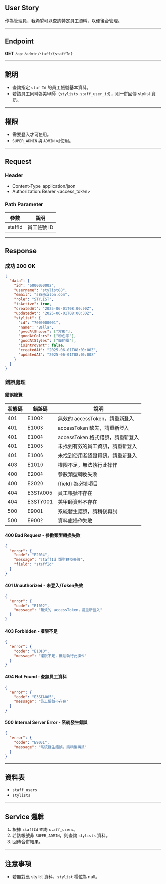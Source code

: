 ## User Story

作為管理員，我希望可以查詢特定員工資料，以便後台管理。

---

## Endpoint

**GET** `/api/admin/staff/{staffId}`

---

## 說明

- 查詢指定 `staffId` 的員工帳號基本資料。
- 若該員工同時為美甲師（`stylists.staff_user_id`），則一併回傳 stylist 資訊。

---

## 權限

- 需要登入才可使用。
- `SUPER_ADMIN` 與 `ADMIN` 可使用。

---

## Request

### Header

- Content-Type: application/json
- Authorization: Bearer <access_token>

### Path Parameter

| 參數    | 說明        |
| ------- | ----------- |
| staffId | 員工帳號 ID |

---

## Response

### 成功 200 OK

```json
{
  "data": {
    "id": "6000000002",
    "username": "stylist88",
    "email": "s88@salon.com",
    "role": "STYLIST",
    "isActive": true,
    "createdAt": "2025-06-01T08:00:00Z",
    "updatedAt": "2025-06-01T08:00:00Z",
    "stylist": {
      "id": "7000000001",
      "name": "Bella",
      "goodAtShapes": ["方形"],
      "goodAtColors": ["粉色系"],
      "goodAtStyles": ["簡約風"],
      "isIntrovert": false,
      "createdAt": "2025-06-01T08:00:00Z",
      "updatedAt": "2025-06-01T08:00:00Z"
    }
  }
}
```

### 錯誤處理

#### 錯誤總覽

| 狀態碼 | 錯誤碼   | 說明                             |
| ------ | -------- | -------------------------------- |
| 401    | E1002    | 無效的 accessToken，請重新登入   |
| 401    | E1003    | accessToken 缺失，請重新登入     |
| 401    | E1004    | accessToken 格式錯誤，請重新登入 |
| 401    | E1005    | 未找到有效的員工資訊，請重新登入 |
| 401    | E1006    | 未找到使用者認證資訊，請重新登入 |
| 403    | E1010    | 權限不足，無法執行此操作         |
| 400    | E2004    | 參數類型轉換失敗                 |
| 400    | E2020    | {field} 為必填項目               |
| 404    | E3STA005 | 員工帳號不存在                   |
| 404    | E3STY001 | 美甲師資料不存在                 |
| 500    | E9001    | 系統發生錯誤，請稍後再試         |
| 500    | E9002    | 資料庫操作失敗                   |

#### 400 Bad Request - 參數類型轉換失敗

```json
{
  "error": {
    "code": "E2004",
    "message": "staffId 類型轉換失敗",
    "field": "staffId"
  }
}
```

#### 401 Unauthorized - 未登入/Token失效

```json
{
  "error": {
    "code": "E1002",
    "message": "無效的 accessToken，請重新登入"
  }
}
```

#### 403 Forbidden - 權限不足

```json
{
  "error": {
    "code": "E1010",
    "message": "權限不足，無法執行此操作"
  }
}
```

#### 404 Not Found - 查無員工資料

```json
{
  "error": {
    "code": "E3STA005",
    "message": "員工帳號不存在"
  }
}
```

#### 500 Internal Server Error - 系統發生錯誤

```json
{
  "error": {
    "code": "E9001",
    "message": "系統發生錯誤，請稍後再試"
  }
}
```

---

## 資料表

- `staff_users`
- `stylists`

---

## Service 邏輯

1. 根據 `staffId` 查詢 `staff_users`。
2. 若該帳號非 `SUPER_ADMIN`，則查詢 `stylists` 資料。
3. 回傳合併結果。

---

## 注意事項

- 若無對應 stylist 資料，`stylist` 欄位為 null。
